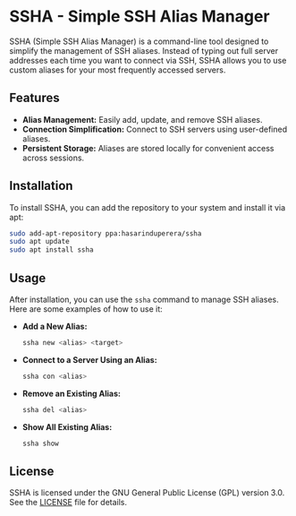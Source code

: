 # SSHA - Simple SSH Alias Manager

SSHA (Simple SSH Alias Manager) is a command-line tool designed to simplify the management of SSH aliases. Instead of typing out full server addresses each time you want to connect via SSH, SSHA allows you to use custom aliases for your most frequently accessed servers.

## Features

- **Alias Management:** Easily add, update, and remove SSH aliases.
- **Connection Simplification:** Connect to SSH servers using user-defined aliases.
- **Persistent Storage:** Aliases are stored locally for convenient access across sessions.

## Installation

To install SSHA, you can add the repository to your system and install it via apt:

```bash
sudo add-apt-repository ppa:hasarinduperera/ssha
sudo apt update
sudo apt install ssha
```

## Usage

After installation, you can use the `ssha` command to manage SSH aliases. Here are some examples of how to use it:


- **Add a New Alias:**

  ```bash
  ssha new <alias> <target>
  ```

- **Connect to a Server Using an Alias:**

  ```bash
  ssha con <alias>
  ```

- **Remove an Existing Alias:**

  ```bash
  ssha del <alias>
  ```

- **Show All Existing Alias:**

  ```bash
  ssha show
  ```

## License

SSHA is licensed under the GNU General Public License (GPL) version 3.0. See the [LICENSE](LICENSE) file for details.

